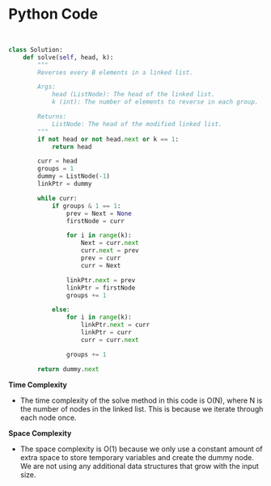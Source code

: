 # Python Code

```python 


class Solution:
    def solve(self, head, k):
        """
        Reverses every B elements in a linked list.

        Args:
            head (ListNode): The head of the linked list.
            k (int): The number of elements to reverse in each group.

        Returns:
            ListNode: The head of the modified linked list.
        """
        if not head or not head.next or k == 1:
            return head

        curr = head
        groups = 1
        dummy = ListNode(-1)
        linkPtr = dummy

        while curr:
            if groups & 1 == 1:
                prev = Next = None
                firstNode = curr

                for i in range(k):
                    Next = curr.next
                    curr.next = prev
                    prev = curr
                    curr = Next

                linkPtr.next = prev
                linkPtr = firstNode
                groups += 1

            else:
                for i in range(k):
                    linkPtr.next = curr
                    linkPtr = curr
                    curr = curr.next

                groups += 1

        return dummy.next


```

**Time Complexity**
- The time complexity of the solve method in this code is O(N), where N is the number of nodes in the linked list. This is because we iterate through each node once.

**Space Complexity**
- The space complexity is O(1) because we only use a constant amount of extra space to store temporary variables and create the dummy node. We are not using any additional data structures that grow with the input size.
